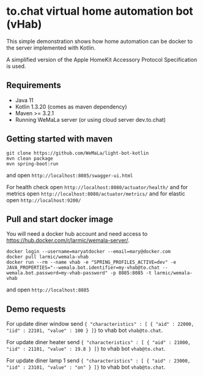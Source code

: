 # to.chat virtual home automation bot (vHab)

This simple demonstration shows how home automation can be docker to the server implemented with Kotlin.

A simplified version of the Apple HomeKit Accessory Protocol Specification is used.

## Requirements

* Java 11
* Kotlin 1.3.20 (comes as maven dependency)
* Maven >= 3.2.1
* Running WeMaLa server (or using cloud server dev.to.chat)

## Getting started with maven

```ssh
git clone https://github.com/WeMaLa/light-bot-kotlin
mvn clean package
mvn spring-boot:run
```

and open ```http://localhost:8085/swagger-ui.html```

For health check open ```http://localhost:8080/actuator/health/```
and for metrics open ```http://localhost:8080/actuator/metrics/```
and for elastic open ```http://localhost:9200/```

## Pull and start docker image

You will need a docker hub account and need access to https://hub.docker.com/r/larmic/wemala-server/.

```ssh
docker login --username=maryatdocker --email=mary@docker.com
docker pull larmic/wemala-vhab
docker run --rm --name vhab -e "SPRING_PROFILES_ACTIVE=dev" -e JAVA_PROPERTIES="--wemala.bot.identifier=my-vhab@to.chat --wemala.bot.password=my-vhab-password" -p 8085:8085 -t larmic/wemala-vhab
```

and open ```http://localhost:8085```

## Demo requests

For update diner window send ``{ "characteristics" : [ { "aid" : 22000, "iid" : 22101, "value" : 100 } ]}``
to vhab bot ``vhab@to.chat``.

For update diner heater send ``{ "characteristics" : [ { "aid" : 21000, "iid" : 21101, "value" : 19.8 } ]}``
to vhab bot ``vhab@to.chat``.

For update diner lamp 1 send ``{ "characteristics" : [ { "aid" : 23000, "iid" : 23101, "value" : "on" } ]}``
to vhab bot ``vhab@to.chat``.